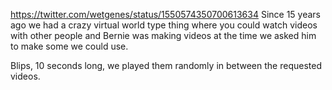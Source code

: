 https://twitter.com/wetgenes/status/1550574350700613634 Since 15 years ago we had a crazy virtual world type thing where you could watch videos with other people and Bernie was making videos at the time we asked him to make some we could use.

Blips, 10 seconds long, we played them randomly in between the requested videos.